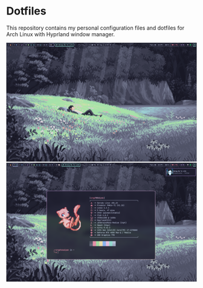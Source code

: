 # Dotfiles

This repository contains my personal configuration files and dotfiles for Arch Linux with Hyprland window manager.

![](assets/screenshots/swappy-20250828-033622.png)
![](assets/screenshots/swappy-20250828-033851.png)